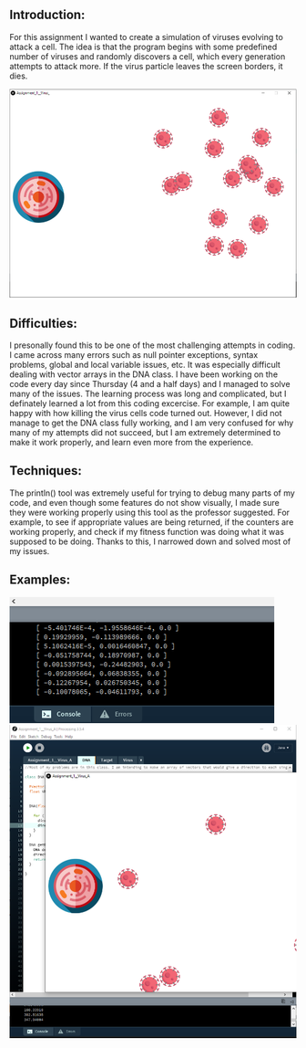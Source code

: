 ## Introduction:

For this assignment I wanted to create a simulation of viruses evolving to attack a cell. The idea is that the program begins with some predefined number of viruses and randomly discovers a cell, which every generation attempts to attack more. If the virus particle leaves the screen borders, it dies.

![](virus1.png)

## Difficulties:

I presonally found this to be one of the most challenging attempts in coding. I came across many errors such as null pointer exceptions, syntax problems, global and local variable issues, etc. It was especially difficult dealing with vector arrays in the DNA class. I have been working on the code every day since Thursday (4 and a half days) and I managed to solve many of the issues. The learning process was long and complicated, but I definately learned a lot from this coding excercise. For example, I am quite happy with how killing the virus cells code turned out. However, I did not manage to get the DNA class fully working, and I am very confused for why many of my attempts did not succeed, but I am extremely determined to make it work properly, and learn even more from the experience.

## Techniques:
The println() tool was extremely useful for trying to debug many parts of my code, and even though some features do not show visually, I made sure they were working properly using this tool as the professor suggested. For example, to see if appropriate values are being returned, if the counters are working properly, and check if my fitness function was doing what it was supposed to be doing. Thanks to this, I narrowed down and solved most of my issues.



## Examples:
![](virus2.png)
![](virus3.png)


